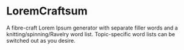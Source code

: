 LoremCraftsum
=============

A fibre-craft Lorem Ipsum generator with separate filler words and a knitting/spinning/Ravelry word list. 
Topic-specific word lists can be switched out as you desire.
